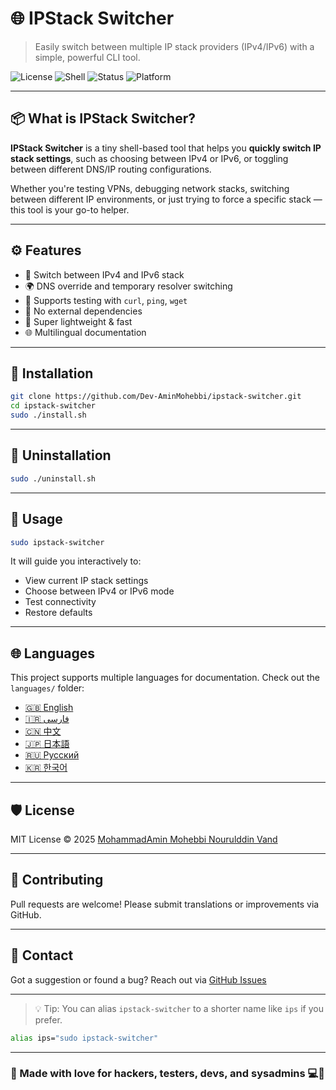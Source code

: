 # 🌐 IPStack Switcher

> Easily switch between multiple IP stack providers (IPv4/IPv6) with a simple, powerful CLI tool.

![License](https://img.shields.io/github/license/Dev-AminMohebbi/ipstack-switcher)
![Shell](https://img.shields.io/badge/Shell-Bash-blue)
![Status](https://img.shields.io/badge/status-active-success)
![Platform](https://img.shields.io/badge/platform-Linux%20%7C%20macOS-lightgrey)

---

## 📦 What is IPStack Switcher?

**IPStack Switcher** is a tiny shell-based tool that helps you **quickly switch IP stack settings**, such as choosing between IPv4 or IPv6, or toggling between different DNS/IP routing configurations.

Whether you're testing VPNs, debugging network stacks, switching between different IP environments, or just trying to force a specific stack — this tool is your go-to helper.

---

## ⚙️ Features

- 🔁 Switch between IPv4 and IPv6 stack
- 🌍 DNS override and temporary resolver switching
- 🧪 Supports testing with `curl`, `ping`, `wget`
- 🔐 No external dependencies
- 🚀 Super lightweight & fast
- 🌐 Multilingual documentation

---

## 🧩 Installation

```bash
git clone https://github.com/Dev-AminMohebbi/ipstack-switcher.git
cd ipstack-switcher
sudo ./install.sh
````

---

## 🧹 Uninstallation

```bash
sudo ./uninstall.sh
```

---

## 🚀 Usage

```bash
sudo ipstack-switcher
```

It will guide you interactively to:

* View current IP stack settings
* Choose between IPv4 or IPv6 mode
* Test connectivity
* Restore defaults

---

## 🌐 Languages

This project supports multiple languages for documentation.
Check out the `languages/` folder:

* [🇬🇧 English](languages/README.en.md)
* [🇮🇷 فارسی](languages/README.fa.md)
* [🇨🇳 中文](languages/README.zh.md)
* [🇯🇵 日本語](languages/README.ja.md)
* [🇷🇺 Русский](languages/README.ru.md)
* [🇰🇷 한국어](languages/README.ko.md)

---

## 🛡 License

MIT License © 2025 [MohammadAmin Mohebbi Nourulddin Vand](https://github.com/Dev-AminMohebbi)

---

## 🤝 Contributing

Pull requests are welcome!
Please submit translations or improvements via GitHub.

---

## 💬 Contact

Got a suggestion or found a bug?
Reach out via [GitHub Issues](https://github.com/Dev-AminMohebbi/ipstack-switcher/issues)

---

> 💡 Tip: You can alias `ipstack-switcher` to a shorter name like `ips` if you prefer.

```bash
alias ips="sudo ipstack-switcher"
```

---

### 🧠 Made with love for hackers, testers, devs, and sysadmins 💻🖤
